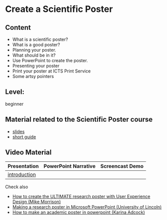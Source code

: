 # Create a Scientific Poster

## Content
* What is a scientific poster?
* What is a good poster?
* Planning your poster.
* What should be in it?
* Use PowerPoint to create the poster.
* Presenting your poster
* Print your poster at ICTS Print Service
* Some artsy pointers

## Level: 
beginner

## Material related to the Scientific Poster course
* [slides](https://github.com/franklbvp/scientific_poster/blob/main/docs/ScientificPoster_infosession_2016-p4.pdf)
* [short guide](https://github.com/franklbvp/scientific_poster/blob/main/docs/2020-08-17-AcademicPostersAnthology.pdf)

## Video Material

|Presentation | PowerPoint Narrative | Screencast Demo |
|------------ | -------------------- | -----------------------|
|[introduction](https://github.com/franklbvp/scientific_poster/blob/main/docs/ScientificPoster-2020-1-intro-en-narrative.pdf) | | |

Check also
* [How to create the ULTIMATE research poster with User Experience Design (Mike Morrison)](https://youtu.be/SYk29tnxASs)
* [Making a research poster in Microsoft PowerPoint (University of Lincoln)](https://youtu.be/frS61Qm1OBk)
* [How to make an academic poster in powerpoint (Karina Adcock)](https://youtu.be/_WnhoIbfcoM)
